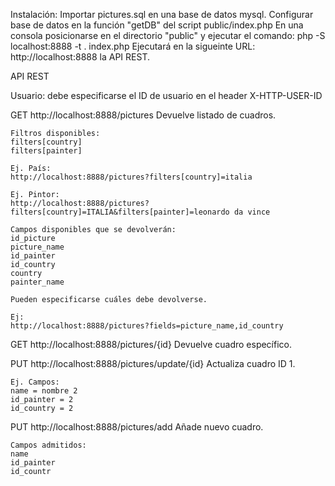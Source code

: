 Instalación:
	Importar pictures.sql en una base de datos mysql.
	Configurar base de datos en la función "getDB" del script public/index.php
	En una consola posicionarse en el directorio "public" y ejecutar el comando:
		php -S localhost:8888 -t . index.php
	Ejecutará en la sigueinte URL: http://localhost:8888 la API REST.




API REST

Usuario:
	debe especificarse el ID de usuario en el header
	X-HTTP-USER-ID


GET http://localhost:8888/pictures
	Devuelve listado de cuadros.

	Filtros disponibles:
	filters[country]
	filters[painter]

	Ej. País:
	http://localhost:8888/pictures?filters[country]=italia

	Ej. Pintor:
	http://localhost:8888/pictures?filters[country]=ITALIA&filters[painter]=leonardo da vince

	Campos disponibles que se devolverán:
	id_picture
	picture_name
	id_painter
	id_country
	country
	painter_name

	Pueden especificarse cuáles debe devolverse.

	Ej:
	http://localhost:8888/pictures?fields=picture_name,id_country



GET http://localhost:8888/pictures/{id}
	Devuelve cuadro específico.




PUT http://localhost:8888/pictures/update/{id}
	Actualiza cuadro ID 1.

	Ej. Campos:
	name = nombre 2
	id_painter = 2
	id_country = 2


PUT http://localhost:8888/pictures/add
	Añade nuevo cuadro.

	Campos admitidos:
	name
	id_painter
	id_countr
